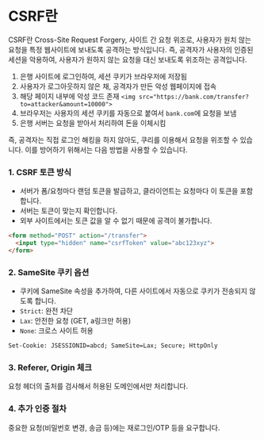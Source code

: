 # CSRF란
CSRF란 Cross-Site Request Forgery, 사이트 간 요청 위조로, 사용자가 원치 않는 요청을 특정 웹사이트에 보내도록 공격하는 방식입니다. 
즉, 공격자가 사용자의 인증된 세션을 악용하여, 사용자가 원하지 않는 요청을 대신 보내도록 위조하는 공격입니다. 
1. 은행 사이트에 로그인하여, 세션 쿠키가 브라우저에 저장됨
2. 사용자가 로그아웃하지 않은 채, 공격자가 만든 악성 웹페이지에 접속
3. 해당 페이지 내부에 악성 코드 존재 `<img src="https://bank.com/transfer?to=attacker&amount=10000">`
4. 브라우저는 사용자의 세션 쿠키를 자동으로 붙여서 `bank.com`에 요청을 보냄
5. 은행 서버는 요청을 받아서 처리하여 돈을 이체시킴

즉, 공격자는 직접 로그인 해킹을 하지 않아도, 쿠리를 이용해서 요청을 위조할 수 있습니다.
이를 방어하기 위해서는 다음 방법을 사용할 수 있습니다. 
### 1. CSRF 토큰 방식
* 서버가 폼/요청마다 랜덤 토큰을 발급하고, 클라이언트는 요청마다 이 토큰을 포함합니다.
* 서버는 토큰이 맞는지 확인합니다. 
* 외부 사이트에서는 토큰 값을 알 수 없기 때문에 공격이 불가합니다.
```html
<form method="POST" action="/transfer">
  <input type="hidden" name="csrfToken" value="abc123xyz">
</form>
```
### 2. SameSite 쿠키 옵션
* 쿠키에 SameSite 속성을 추가하여, 다른 사이트에서 자동으로 쿠키가 전송되지 않도록 합니다.
* `Strict`: 완전 차단
* `Lax`: 안전한 요청 (GET, a링크만 허용)
* `None`: 크로스 사이트 허용
```html
Set-Cookie: JSESSIONID=abcd; SameSite=Lax; Secure; HttpOnly
```
### 3. Referer, Origin 체크
요청 헤더의 출처를 검사해서 허용된 도메인에서만 처리합니다.
### 4. 추가 인증 절차
중요한 요청(비밀번호 변경, 송금 등)에는 재로그인/OTP 등을 요구합니다.
